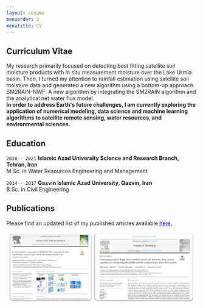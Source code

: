 ```yaml
---
layout: resume
menuorder: 2
menutitle: CV
---
```

## Curriculum Vitae

My research primarily focused on detecting best fitting satellite soil moisture products with in situ measurement moisture over the Lake Urmia basin. Then, I turned my attention to rainfall estimation using satellite soil moisture data and generated a new algorithm using a bottom-up approach. <br/> SM2RAIN-NWF: A new algorithm by integrating the SM2RAIN algorithm and the analytical net water flux model. <br/>
__In order to address Earth's future challenges, I am currently exploring the application of numerical modeling, data science and machine learning algorithms to satellite remote sensing, water resources, and environmental sciences.__


## Education

`2018 - 2021`
__Islamic Azad University Science and Research Branch, Tehran, Iran__ <br/>
M.Sc. in Water Resources Engineering and Management

`2014 - 2017`
__Qazvin Islamic Azad University, Qazvin, Iran__ <br/>
B.Sc. in Civil Engineering



## Publications
Please find an updated list of my published articles available <a href="https://scholar.google.com/citations?user=SI0yqk0AAAAJ&hl=en" style="color: blue;">here.</a>

<img src="/assets//Publications.png" alt="Publications">



<!-- ### Footer

Last updated: May 2013 -->


